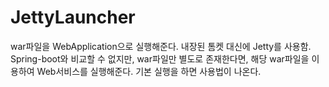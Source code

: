 # JettyLauncher
war파일을 WebApplication으로 실행해준다. 내장된 톰켓 대신에 Jetty를 사용함. Spring-boot와 비교할 수 없지만, war파일만 별도로 존재한다면, 해당 war파일을 이용하여 Web서비스를 실행해준다. 기본 실행을 하면 사용법이 나온다.
